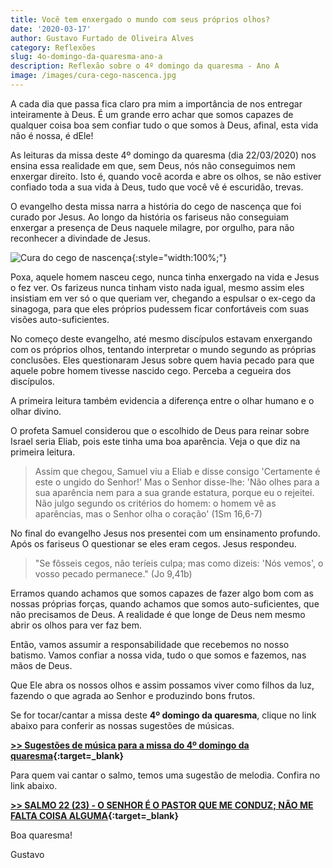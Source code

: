 ```yaml
---
title: Você tem enxergado o mundo com seus próprios olhos?
date: '2020-03-17'
author: Gustavo Furtado de Oliveira Alves
category: Reflexões
slug: 4o-domingo-da-quaresma-ano-a
description: Reflexão sobre o 4º domingo da quaresma - Ano A
image: /images/cura-cego-nascenca.jpg
---
```


A cada dia que passa fica claro pra mim a importância de nos entregar inteiramente à Deus.
É um grande erro achar que somos capazes de qualquer coisa boa sem confiar tudo o que somos à Deus, afinal, esta vida não é nossa, é dEle!

As leituras da missa deste 4º domingo da quaresma (dia 22/03/2020) nos ensina essa realidade em que, sem Deus, nós não conseguimos nem enxergar direito. Isto é, quando você acorda e abre os olhos, se não estiver confiado toda a sua vida à Deus, tudo que você vê é escuridão, trevas.

O evangelho desta missa narra a história do cego de nascença que foi curado por Jesus. Ao longo da história os fariseus não conseguiam enxergar a presença de Deus naquele milagre, por orgulho, para não reconhecer a divindade de Jesus. 

![Cura do cego de nascença](/images/cura-cego-nascenca.jpg){:style="width:100%;"}

Poxa, aquele homem nasceu cego, nunca tinha enxergado na vida e Jesus o fez ver. Os farizeus nunca tinham visto nada igual, mesmo assim eles insistiam em ver só o que queriam ver, chegando a espulsar o ex-cego da sinagoga, para que eles próprios pudessem ficar confortáveis com suas visões auto-suficientes.

No começo deste evangelho, até mesmo discípulos estavam enxergando com os próprios olhos, tentando interpretar o mundo segundo as próprias conclusões. Eles questionaram Jesus sobre quem havia pecado para que aquele pobre homem tivesse nascido cego. Perceba a cegueira dos discípulos.

A primeira leitura também evidencia a diferença entre o olhar humano e o olhar divino.

O profeta Samuel considerou que o escolhido de Deus para reinar sobre Israel seria Eliab, pois este tinha uma boa aparência. Veja o que diz na primeira leitura.

> Assim que chegou, Samuel viu a Eliab e disse consigo
'Certamente é este o ungido do Senhor!'
Mas o Senhor disse-lhe: 'Não olhes para a sua aparência
nem para a sua grande estatura, porque eu o rejeitei.
Não julgo segundo os critérios do homem: o homem vê as
aparências, mas o Senhor olha o coração' (1Sm 16,6-7)

No final do evangelho Jesus nos presentei com um ensinamento profundo. Após os fariseus O questionar se eles eram cegos. Jesus respondeu.

> "Se fôsseis cegos, não teríeis culpa;
mas como dizeis:
'Nós vemos', o vosso pecado permanece." (Jo 9,41b)

Erramos quando achamos que somos capazes de fazer algo bom com as nossas próprias forças, quando achamos que somos auto-suficientes, que não precisamos de Deus.
A realidade é que longe de Deus nem mesmo abrir os olhos para ver faz bem.

Então, vamos assumir a responsabilidade que recebemos no nosso batismo. Vamos confiar a nossa vida, tudo o que somos e fazemos, nas mãos de Deus.

Que Ele abra os nossos olhos e assim possamos viver como filhos da luz, fazendo o que agrada ao Senhor e produzindo bons frutos.

Se for tocar/cantar a missa deste **4º domingo da quaresma**, clique no link abaixo para conferir as nossas sugestões de músicas.

**[>> Sugestões de música para a missa do 4º domingo da quaresma](https://musicasparamissa.com.br/sugestoes-para/4o-domingo-da-quaresma-ano-a/){:target=\_blank}**

Para quem vai cantar o salmo, temos uma sugestão de melodia. Confira no link abaixo.

**[>> SALMO 22 (23) - O SENHOR É O PASTOR QUE ME CONDUZ; NÃO ME FALTA COISA ALGUMA](https://musicasparamissa.com.br/musica/salmo-22-23-o-senhor-e-o-pastor/){:target=\_blank}**

Boa quaresma!

Gustavo

